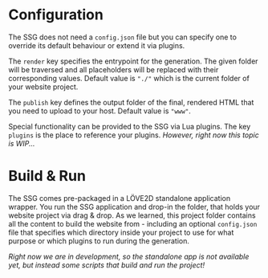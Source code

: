 # Configuration

The SSG does not need a `config.json` file but you can specify one to override its default behaviour or extend it via plugins.

The `render` key specifies the entrypoint for the generation.
The given folder will be traversed and all placeholders will be replaced with their corresponding values.
Default value is `"./"` which is the current folder of your website project.

The `publish` key defines the output folder of the final, rendered HTML that you need to upload to your host.
Default value is `"www"`.

Special functionality can be provided to the SSG via Lua plugins.
The key `plugins` is the place to reference your plugins.
*However, right now this topic is WIP...*


# Build & Run

The SSG comes pre-packaged in a LÖVE2D standalone application wrapper.
You run the SSG application and drop-in the folder, that holds your website project via drag & drop.
As we learned, this project folder contains all the content to build the website from - including an optional `config.json` file that specifies which directory inside your project to use for what purpose or which plugins to run during the generation.

*Right now we are in development, so the standalone app is not available yet, but instead some scripts that build and run the project!*
